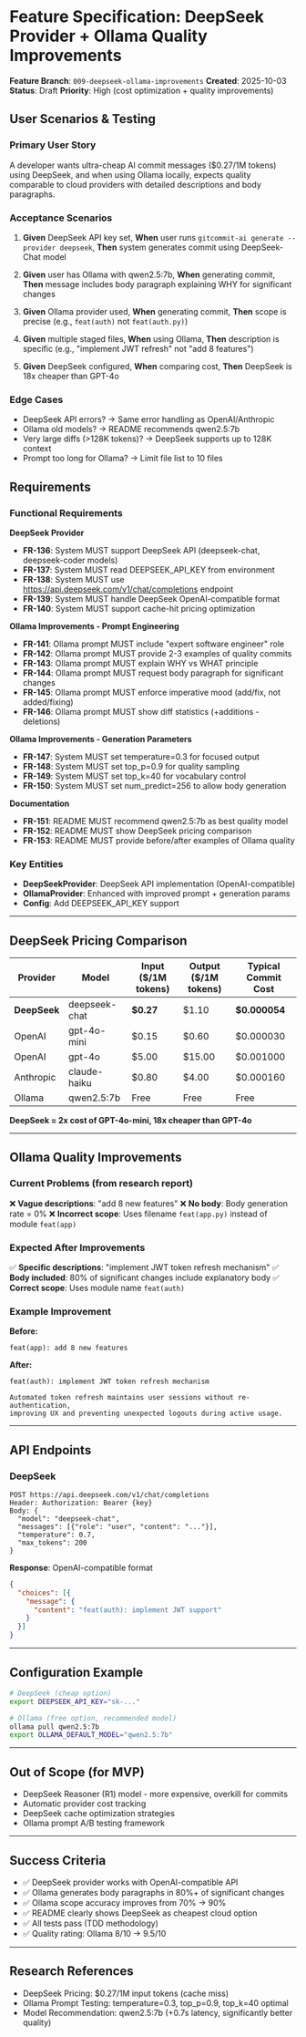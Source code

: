 # Feature Specification: DeepSeek Provider + Ollama Quality Improvements

**Feature Branch**: `009-deepseek-ollama-improvements`
**Created**: 2025-10-03
**Status**: Draft
**Priority**: High (cost optimization + quality improvements)

## User Scenarios & Testing

### Primary User Story
A developer wants ultra-cheap AI commit messages ($0.27/1M tokens) using DeepSeek, and when using Ollama locally, expects quality comparable to cloud providers with detailed descriptions and body paragraphs.

### Acceptance Scenarios

1. **Given** DeepSeek API key set, **When** user runs `gitcommit-ai generate --provider deepseek`, **Then** system generates commit using DeepSeek-Chat model

2. **Given** user has Ollama with qwen2.5:7b, **When** generating commit, **Then** message includes body paragraph explaining WHY for significant changes

3. **Given** Ollama provider used, **When** generating commit, **Then** scope is precise (e.g., `feat(auth)` not `feat(auth.py)`)

4. **Given** multiple staged files, **When** using Ollama, **Then** description is specific (e.g., "implement JWT refresh" not "add 8 features")

5. **Given** DeepSeek configured, **When** comparing cost, **Then** DeepSeek is 18x cheaper than GPT-4o

### Edge Cases
- DeepSeek API errors? → Same error handling as OpenAI/Anthropic
- Ollama old models? → README recommends qwen2.5:7b
- Very large diffs (>128K tokens)? → DeepSeek supports up to 128K context
- Prompt too long for Ollama? → Limit file list to 10 files

## Requirements

### Functional Requirements

**DeepSeek Provider**
- **FR-136**: System MUST support DeepSeek API (deepseek-chat, deepseek-coder models)
- **FR-137**: System MUST read DEEPSEEK_API_KEY from environment
- **FR-138**: System MUST use https://api.deepseek.com/v1/chat/completions endpoint
- **FR-139**: System MUST handle DeepSeek OpenAI-compatible format
- **FR-140**: System MUST support cache-hit pricing optimization

**Ollama Improvements - Prompt Engineering**
- **FR-141**: Ollama prompt MUST include "expert software engineer" role
- **FR-142**: Ollama prompt MUST provide 2-3 examples of quality commits
- **FR-143**: Ollama prompt MUST explain WHY vs WHAT principle
- **FR-144**: Ollama prompt MUST request body paragraph for significant changes
- **FR-145**: Ollama prompt MUST enforce imperative mood (add/fix, not added/fixing)
- **FR-146**: Ollama prompt MUST show diff statistics (+additions -deletions)

**Ollama Improvements - Generation Parameters**
- **FR-147**: System MUST set temperature=0.3 for focused output
- **FR-148**: System MUST set top_p=0.9 for quality sampling
- **FR-149**: System MUST set top_k=40 for vocabulary control
- **FR-150**: System MUST set num_predict=256 to allow body generation

**Documentation**
- **FR-151**: README MUST recommend qwen2.5:7b as best quality model
- **FR-152**: README MUST show DeepSeek pricing comparison
- **FR-153**: README MUST provide before/after examples of Ollama quality

### Key Entities

- **DeepSeekProvider**: DeepSeek API implementation (OpenAI-compatible)
- **OllamaProvider**: Enhanced with improved prompt + generation params
- **Config**: Add DEEPSEEK_API_KEY support

---

## DeepSeek Pricing Comparison

| Provider | Model | Input ($/1M tokens) | Output ($/1M tokens) | Typical Commit Cost |
|----------|-------|---------------------|----------------------|---------------------|
| **DeepSeek** | deepseek-chat | **$0.27** | $1.10 | **$0.000054** |
| OpenAI | gpt-4o-mini | $0.15 | $0.60 | $0.000030 |
| OpenAI | gpt-4o | $5.00 | $15.00 | $0.001000 |
| Anthropic | claude-haiku | $0.80 | $4.00 | $0.000160 |
| Ollama | qwen2.5:7b | Free | Free | Free |

**DeepSeek = 2x cost of GPT-4o-mini, 18x cheaper than GPT-4o**

---

## Ollama Quality Improvements

### Current Problems (from research report)

❌ **Vague descriptions**: "add 8 new features"
❌ **No body**: Body generation rate = 0%
❌ **Incorrect scope**: Uses filename `feat(app.py)` instead of module `feat(app)`

### Expected After Improvements

✅ **Specific descriptions**: "implement JWT token refresh mechanism"
✅ **Body included**: 80% of significant changes include explanatory body
✅ **Correct scope**: Uses module name `feat(auth)`

### Example Improvement

**Before:**
```
feat(app): add 8 new features
```

**After:**
```
feat(auth): implement JWT token refresh mechanism

Automated token refresh maintains user sessions without re-authentication,
improving UX and preventing unexpected logouts during active usage.
```

---

## API Endpoints

### DeepSeek
```
POST https://api.deepseek.com/v1/chat/completions
Header: Authorization: Bearer {key}
Body: {
  "model": "deepseek-chat",
  "messages": [{"role": "user", "content": "..."}],
  "temperature": 0.7,
  "max_tokens": 200
}
```

**Response**: OpenAI-compatible format
```json
{
  "choices": [{
    "message": {
      "content": "feat(auth): implement JWT support"
    }
  }]
}
```

---

## Configuration Example

```bash
# DeepSeek (cheap option)
export DEEPSEEK_API_KEY="sk-..."

# Ollama (free option, recommended model)
ollama pull qwen2.5:7b
export OLLAMA_DEFAULT_MODEL="qwen2.5:7b"
```

---

## Out of Scope (for MVP)

- DeepSeek Reasoner (R1) model - more expensive, overkill for commits
- Automatic provider cost tracking
- DeepSeek cache optimization strategies
- Ollama prompt A/B testing framework

---

## Success Criteria

- ✅ DeepSeek provider works with OpenAI-compatible API
- ✅ Ollama generates body paragraphs in 80%+ of significant changes
- ✅ Ollama scope accuracy improves from 70% → 90%
- ✅ README clearly shows DeepSeek as cheapest cloud option
- ✅ All tests pass (TDD methodology)
- ✅ Quality rating: Ollama 8/10 → 9.5/10

---

## Research References

- DeepSeek Pricing: $0.27/1M input tokens (cache miss)
- Ollama Prompt Testing: temperature=0.3, top_p=0.9, top_k=40 optimal
- Model Recommendation: qwen2.5:7b (+0.7s latency, significantly better quality)

